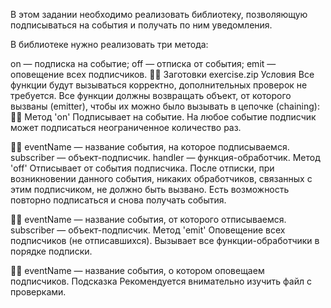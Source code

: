 В этом задании необходимо реализовать библиотеку, позволяющую подписываться на события и получать по ним уведомления.

В библиотеке нужно реализовать три метода:

on — подписка на событие;
off — отписка от события;
emit — оповещение всех подписчиков.

Заготовки
exercise.zip
Условия
Все функции будут вызываться корректно, дополнительных проверок не требуется.
Все функции должны возвращать объект, от которого вызваны (emitter), чтобы их можно было вызывать в цепочке (chaining):

Метод 'on'
Подписывает на событие. На любое событие подписчик может подписаться неограниченное количество раз.


eventName — название события, на которое подписываемся.
subscriber — объект-подписчик.
handler — функция-обработчик.
Метод 'off'
Отписывает от события подписчика. После отписки, при возникновении данного события, никаких обработчиков, связанных с этим подписчиком, не должно быть вызвано. Есть возможность повторно подписаться и снова получать события.


eventName — название события, от которого отписываемся.
subscriber — объект-подписчик.
Метод 'emit'
Оповещение всех подписчиков (не отписавшихся). Вызывает все функции-обработчики в порядке подписки.


eventName — название события, о котором оповещаем подписчиков.
Подсказка
Рекомендуется внимательно изучить файл с проверками.

